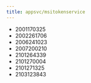 ```yaml
---
title: appsvc/msitokenservice
---
```

- 2001170325
- 2002261706
- 2006241023
- 2007200210
- 2101264339
- 2101270004
- 2101271325
- 2103123843
